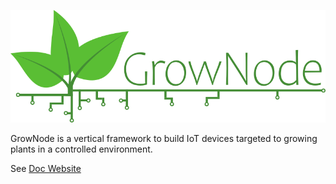 
<p align="center">
<img src="docs/img/grownode_logo_full.png">
</p>

GrowNode is a vertical framework to build IoT devices targeted to growing plants in a controlled environment.

See [Doc Website](https://ogghst.github.io/grownode/)

